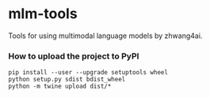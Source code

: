 # mlm-tools
 Tools for using multimodal language models by zhwang4ai.



### How to upload the project to PyPI
```
pip install --user --upgrade setuptools wheel
python setup.py sdist bdist_wheel
python -m twine upload dist/*
```
